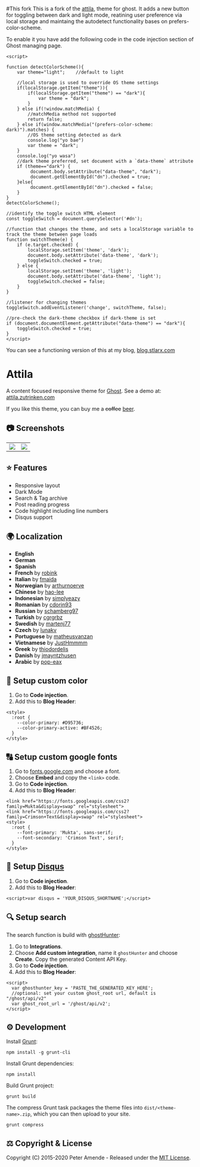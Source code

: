 #This fork
This is a fork of the [attila](https://github.com/zutrinken/attila), theme for ghost.
It adds a new button for toggling between dark and light mode, reatining user preference via local storage and maintaing the autodetect functionality bases on prefers-color-scheme.

To enable it you have add the following code in the code injection section of Ghost managing page.

```
<script>

function detectColorScheme(){
    var theme="light";    //default to light

    //local storage is used to override OS theme settings
    if(localStorage.getItem("theme")){
        if(localStorage.getItem("theme") == "dark"){
            var theme = "dark";
        }
    } else if(!window.matchMedia) {
        //matchMedia method not supported
        return false;
    } else if(window.matchMedia("(prefers-color-scheme: dark)").matches) {
        //OS theme setting detected as dark
        console.log("yo bae")
        var theme = "dark";
    }
    console.log("yo wasa")
    //dark theme preferred, set document with a `data-theme` attribute
    if (theme=="dark") {
         document.body.setAttribute("data-theme", "dark");
         document.getElementById("dn").checked = true;
    }else{
         document.getElementById("dn").checked = false;
    }
}
detectColorScheme();
   
//identify the toggle switch HTML element
const toggleSwitch = document.querySelector('#dn');

//function that changes the theme, and sets a localStorage variable to track the theme between page loads
function switchTheme(e) {
    if (e.target.checked) {
        localStorage.setItem('theme', 'dark');
        document.body.setAttribute('data-theme', 'dark');
        toggleSwitch.checked = true;
    } else {
        localStorage.setItem('theme', 'light');
        document.body.setAttribute('data-theme', 'light');
        toggleSwitch.checked = false;
    }    
}

//listener for changing themes
toggleSwitch.addEventListener('change', switchTheme, false);

//pre-check the dark-theme checkbox if dark-theme is set
if (document.documentElement.getAttribute("data-theme") == "dark"){
    toggleSwitch.checked = true;
}
</script>
```
You can see a functioning version of this at my blog, [blog.stlarx.com](https://blog.stlarx.com)

# Attila

A content focused responsive theme for [Ghost](https://github.com/tryghost/ghost/). See a demo at: [attila.zutrinken.com](https://attila.zutrinken.com/)

If you like this theme, you can buy me a ~~coffee~~ [beer](https://paypal.me/zutrinken).

## 📷 Screenshots

<table>
<tr>
<td valign="top">
<img src="https://raw.githubusercontent.com/zutrinken/attila/master/src/screenshot-desktop.jpg" />
</td>
<td valign="top">
<img src="https://raw.githubusercontent.com/zutrinken/attila/master/src/screenshot-mobile.jpg" />
</td>
</tr>
</table>

## ⭐️ Features

* Responsive layout
* Dark Mode
* Search & Tag archive
* Post reading progress
* Code highlight including line numbers
* Disqus support

## 🌍 Localization

* __English__
* __German__
* __Spanish__
* __French__ by [robink](https://github.com/robink)
* __Italian__ by [fmaida](https://github.com/fmaida)
* __Norwegian__ by [arthurnoerve](https://github.com/arthurnoerve)
* __Chinese__ by [hao-lee](https://github.com/hao-lee)
* __Indonesian__ by [simplyeazy](https://github.com/simplyeazy)
* __Romanian__ by [cdorin93](https://github.com/cdorin93)
* __Russian__ by [schamberg97](https://github.com/schamberg97)
* __Turkish__ by [cgrgrbz](https://github.com/cgrgrbz)
* __Swedish__ by [martenj77](https://github.com/martenj77)
* __Czech__ by [lunakv](https://github.com/lunakv)
* __Portuguese__ by [matheusvanzan](https://github.com/matheusvanzan)
* __Vietnamese__ by [JustHmmmm](https://github.com/justhmmmm)
* __Greek__ by [thiodordelis](https://github.com/thiodordelis)
* __Danish__ by [jmayntzhusen](https://github.com/jmayntzhusen)
* __Arabic__ by [pop-eax](https://github.com/pop-eax)

## 🎨 Setup custom color

1. Go to __Code injection__.  
2. Add this to __Blog Header__:  
````
<style>
  :root {
    --color-primary: #D95736;
    --color-primary-active: #BF4526;
  }
</style>
````

## 🔠 Setup custom google fonts

1. Go to [fonts.google.com](https://fonts.google.com/) and choose a font.
2. Choose __Embed__ and copy the `<link>` code.
3. Go to __Code injection__.  
4. Add this to __Blog Header__:  
````
<link href="https://fonts.googleapis.com/css2?family=Mukta&display=swap" rel="stylesheet">
<link href="https://fonts.googleapis.com/css2?family=Crimson+Text&display=swap" rel="stylesheet">
<style>
  :root {
    --font-primary: 'Mukta', sans-serif;
    --font-secondary: 'Crimson Text', serif;
  }
</style>
````

## 💬 Setup [Disqus](https://disqus.com/)

1. Go to __Code injection__.  
2. Add this to __Blog Header__:  
````
<script>var disqus = 'YOUR_DISQUS_SHORTNAME';</script>
````

## 🔍 Setup search

The search function is build with [ghostHunter](https://github.com/jamalneufeld/ghostHunter):

1. Go to __Integrations__.  
2. Choose __Add custom integration__, name it `ghostHunter` and choose __Create__. Copy the generated Content API Key.  
3. Go to __Code injection__.  
4. Add this to __Blog Header__:  
````
<script>
  var ghosthunter_key = 'PASTE_THE_GENERATED_KEY_HERE';
  //optional: set your custom ghost_root url, default is "/ghost/api/v2"
  var ghost_root_url = '/ghost/api/v2';
</script>
````
## ⚙️ Development

Install [Grunt](https://gruntjs.com/getting-started/):

	npm install -g grunt-cli

Install Grunt dependencies:

	npm install

Build Grunt project:

	grunt build

The compress Grunt task packages the theme files into `dist/<theme-name>.zip`, which you can then upload to your site.

	grunt compress

## ⚖️ Copyright & License

Copyright (C) 2015-2020 Peter Amende - Released under the [MIT License](https://github.com/zutrinken/attila/blob/master/LICENSE).
